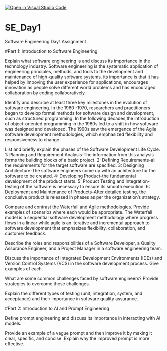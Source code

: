 [![Open in Visual Studio Code](https://classroom.github.com/assets/open-in-vscode-2e0aaae1b6195c2367325f4f02e2d04e9abb55f0b24a779b69b11b9e10269abc.svg)](https://classroom.github.com/online_ide?assignment_repo_id=18366846&assignment_repo_type=AssignmentRepo)
# SE_Day1
Software Engineering Day1 Assignment

#Part 1: Introduction to Software Engineering

Explain what software engineering is and discuss its importance in the technology industry.
Software engineering is the systematic application of engineering principles, methods, and tools to the development and maintenance of high-quality software systems.
its importance is that it has helped by impoving the user experience for applications, encourages innovation as people solve different world problems and has encouraged collaboration by coding collaboratively.

Identify and describe at least three key milestones in the evolution of software engineering.
In the 1960 -1970, researchers and practitioners began to develop formal methods for software design and development, such as structured programming.
In the following decades,the introduction of object-oriented programming in the 1980s led to a shift in how software was designed and developed.
The 1990s saw the emergence of the Agile software development methodologies, which emphasized flexibility and responsiveness to change.

List and briefly explain the phases of the Software Development Life Cycle.
1: Planning and Requirement Analysis-The information from this analysis forms the building blocks of a basic project.
2: Defining Requirements-all the requirements for the target software are specified.
3: Designing Architecture-The software engineers come up with an achitecture for the software to be created.
4: Developing Product-the fundamental development of the product starts.
5: Product Testing and Integration-testing of the software is necessary to ensure its smooth execution.
6: Deployment and Maintenance of Products-After detailed testing, the conclusive product is released in phases as per the 
   organization’s strategy.   

Compare and contrast the Waterfall and Agile methodologies. Provide examples of scenarios where each would be appropriate.
The Waterfall model is a sequential software development methodology where progress flows in a linear while agile is an iterative and incremental approach to software development that emphasizes flexibility, collaboration, and customer feedback.

Describe the roles and responsibilities of a Software Developer, a Quality Assurance Engineer, and a Project Manager in a software engineering team.


Discuss the importance of Integrated Development Environments (IDEs) and Version Control Systems (VCS) in the software development process. Give examples of each.


What are some common challenges faced by software engineers? Provide strategies to overcome these challenges.


Explain the different types of testing (unit, integration, system, and acceptance) and their importance in software quality assurance.


#Part 2: Introduction to AI and Prompt Engineering


Define prompt engineering and discuss its importance in interacting with AI models.


Provide an example of a vague prompt and then improve it by making it clear, specific, and concise. Explain why the improved prompt is more effective.
